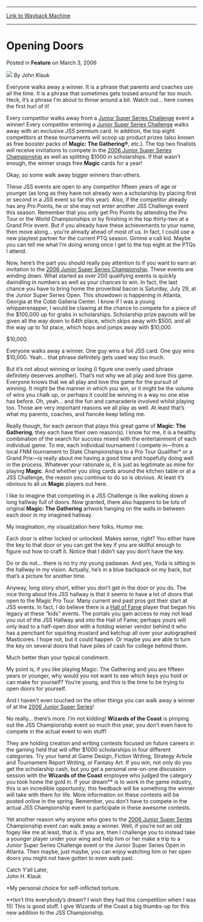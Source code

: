 
---
[Link to Wayback Machine](https://web.archive.org/web/20220817200356/https://magic.wizards.com/en/articles/archive/feature/opening-doors-2006-03-03)

[_metadata_:wayback_url]:- "https://magic.wizards.com/en/articles/archive/feature/opening-doors-2006-03-03"
[_metadata_:wayback_raw_url]:- "https://web.archive.org/web/20220817200356id_/https://magic.wizards.com/en/articles/archive/feature/opening-doors-2006-03-03"
[_metadata_:wayback_capture_timestamp]:- "2022-08-17 20:03:56+00:00"
[_metadata_:publish_date]:- "2006-03-03"
[_metadata_:description]:- "Everyone walks away a winner. It is a phrase that parents and coaches use all the time. It is a phrase that sometimes gets tossed around far too much. Heck, it’s a phrase I’m about to throw around a bit. Watch out… here comes the first hurl of it! Every competitor walks away from a Junior Super Series Challenge event a winner! Every competitor entering a Junior Super Series"
[_metadata_:generator]:- "Drupal 7 (http://drupal.org)"
---


Opening Doors
=============



 Posted in **Feature**
 on March 3, 2006 






![](https://media.magic.wizards.com/styles/auth_small/public/generic-avatar-150_334.png)
By John Klauk











Everyone walks away a winner. It is a phrase that parents and coaches use all the time. It is a phrase that sometimes gets tossed around far too much. Heck, it’s a phrase I’m about to throw around a bit. Watch out… here comes the first hurl of it!


Every competitor walks away from a [Junior Super Series Challenge](/en/articles/archive/event-coverage/2004-united-states-national-championship-2004-06-20-0) event a winner! Every competitor entering a [Junior Super Series Challenge](/en/articles/archive/event-coverage/2004-united-states-national-championship-2004-06-20-0) walks away with an exclusive *JSS* premium card. In addition, the top eight competitors at these tournaments will scoop up product prizes (also known as free booster packs of **Magic: The Gathering®**, etc.). The top two finalists will receive invitations to compete in the [2006 Junior Super Series Championship](/en/articles/archive/event-coverage/2004-united-states-national-championship-2004-06-20-0) as well as splitting $1000 in scholarships. If that wasn’t enough, the winner snags free **Magic** cards for a year!


Okay, so some walk away bigger winners than others.


These JSS events are open to any competitor fifteen years of age or younger (as long as they have not already won a scholarship by placing first or second in a JSS event so far this year). Also, if the competitor already has any Pro Points, he or she may not enter another JSS Challenge event this season. Remember that you only get Pro Points by attending the Pro Tour or the World Championships or by finishing in the top thirty-two at a Grand Prix event. But if you already have these achievements to your name, then move along… you’re already ahead of most of us. In fact, I could use a new playtest partner for the current PTQ season. Gimme a call kid. Maybe you can tell me what I’m doing wrong once I get to the top eight at the PTQs I attend.


Now, here’s the part you should really pay attention to if you want to earn an invitation to the [2006 Junior Super Series Championship](/en/articles/archive/event-coverage/2004-united-states-national-championship-2004-06-20-0). These events are winding down. What started as over 200 qualifying events is quickly dwindling in numbers as well as your chances to win. In fact, the last chance you have to bring home the proverbial bacon is Saturday, July 29, at the Junior Super Series Open. This showdown is happening in Atlanta, Georgia at the Cobb Galleria Center. I know if I was a young whippersnapper, I would be clawing at the chance to compete for a piece of the $100,000 up for grabs in scholarships. Scholarship prize payouts will be given all the way down to 64th place, which skips away with $500, and all the way up to 1st place, which hops and jumps away with $10,000.


$10,000.


Everyone walks away a winner. One guy wins a foil JSS card. One guy wins $10,000. Yeah… that phrase definitely gets used way too much.


But it’s not about winning or losing (I figure one overly used phrase definitely deserves another). That’s not why we all play and love this game. Everyone knows that we all play and love this game for the pursuit of winning. It might be the manner in which you win, or it might be the volume of wins you chalk up, or perhaps it could be winning in a way no one else has before. Oh, yeah… and the fun and camaraderie involved whilst playing too. Those are very important reasons we all play as well. At least that’s what my parents, coaches, and fiancée keep telling me.


Really though, for each person that plays this great game of **Magic: The Gathering**, they each have their own reason(s). I know for me, it is a healthy combination of the search for success mixed with the entertainment of each individual game. To me, each individual tournament I compete in—from a local FNM tournament to State Championships to a Pro Tour Qualifier\* or a Grand Prix—is really about me having a good time and hopefully doing well in the process. Whatever your rationale is, it is just as legitimate as mine for playing **Magic**. And whether you sling cards around the kitchen table or at a JSS Challenge, the reason you continue to do so is obvious. At least it’s obvious to all us **Magic** players out here.


I like to imagine that competing in a JSS Challenge is like walking down a long hallway full of doors. Now granted, there also happens to be lots of original **Magic: The Gathering** artwork hanging on the walls in between each door in my imagined hallway.


My imagination, my visualization here folks. Humor me.


Each door is either locked or unlocked. Makes sense, right? You either have the key to that door or you can get the key if you are skillful enough to figure out how to craft it. Notice that I didn’t say you don’t have the key.


Do or do not… there is no try my young padawan. And yes, Yoda is sitting in the hallway in my vision. Actually, he’s in a blue backpack on my back, but that’s a picture for another time.


Anyway, long story short, either you don’t get in the door or you do. The nice thing about this JSS hallway is that it seems to have a lot of doors that open to the Magic Pro Tour. Many current and past pros got their start at JSS events. In fact, I do believe there is a [Hall of Fame](/en/node/574031) player that began his legacy at these “kids” events. The portals you gain access to may not lead you out of the JSS Hallway and into the Hall of Fame; perhaps yours will only lead to a half-open door with a hotdog wiener vendor behind it who has a penchant for squirting mustard and ketchup all over your autographed Masticores. I hope not, but it could happen. Or maybe you are able to turn the key on several doors that have piles of cash for college behind them.


Much better than your typical condiment.


My point is, if you like playing Magic: The Gathering and you are fifteen years or younger, why would you not want to see which keys you hold or can make for yourself? You’re young, and this is the time to be trying to open doors for yourself.


And I haven’t even touched on the other things you can walk away a winner of at the [2006 Junior Super Series](/en/articles/archive/event-coverage/2004-united-states-national-championship-2004-06-20-0)! 


No really… there’s more. I’m not kidding! **Wizards of the Coast** is pimping out the JSS Championship event so much this year, you don’t even have to compete in the actual event to win stuff!


They are holding creation and writing contests focused on future careers in the gaming field that will offer $1000 scholarships in four different categories. Try your hand at Game Design, Fiction Writing, Strategy Article and Tournament Report Writing, or Fantasy Art. If you win, not only do you get the scholarship cash, but you get a personal one-on-one discussion session with the **Wizards of the Coast** employee who judged the category you took home the gold in. If your dream\*\* is to work in the game industry, this is an incredible opportunity; this feedback will be something the winner will take with them for life. More information on these contests will be posted online in the spring. Remember, you don’t have to compete in the actual JSS Championship event to participate in these awesome contests.


Yet another reason why anyone who goes to the [2006 Junior Super Series](/en/articles/archive/event-coverage/2004-united-states-national-championship-2004-06-20-0) Championship event can walk away a winner. Well, if you’re not an old fogey like me at least, that is. If you are, then I challenge you to instead take a younger player under your wing and help him or her make a trip to a Junior Super Series Challenge event or the Junior Super Series Open in Atlanta. Then maybe, just maybe, you can enjoy watching him or her open doors you might not have gotten to even walk past.


Catch Y’all Later,   
 John H. Klauk


\*My personal choice for self-inflicted torture.


\*\*Isn’t this everybody’s dream? I wish they had this competition when I was 15! This is good stuff. I give Wizards of the Coast a big thumbs-up for this new addition to the JSS Championship.








